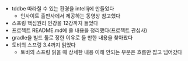 - tddbe 따라칠 수 있는 환경을 intellij에 만들었다
  - 인사이트 출판사에서 제공하는 동영상 참고했다
- 스프링 핵심원리 인강을 12강까지 들었다
- 프로젝트 README.md에 쓸 내용을 정리했다(프로젝트 관심사)
- gradle을 빌드 툴로 정한 이유로 들 만한 내용을 찾아봤다
- 토비의 스프링 3.4까지 읽었다
  - 토비의 스프링 읽을 때 상세한 내용 이해 안되는 부분은 흐름만 잡고 넘어갔다

